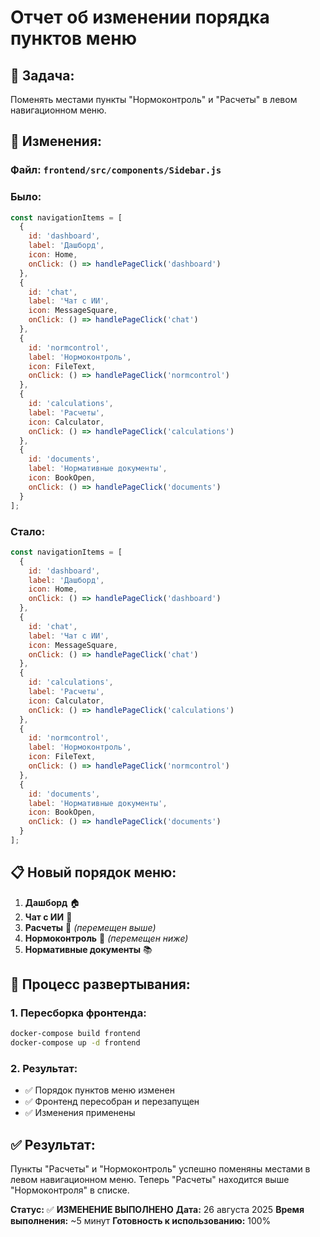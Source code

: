 # Отчет об изменении порядка пунктов меню

## 🎯 **Задача:**

Поменять местами пункты "Нормоконтроль" и "Расчеты" в левом навигационном меню.

## 🔄 **Изменения:**

### **Файл:** `frontend/src/components/Sidebar.js`

### **Было:**
```javascript
const navigationItems = [
  {
    id: 'dashboard',
    label: 'Дашборд',
    icon: Home,
    onClick: () => handlePageClick('dashboard')
  },
  {
    id: 'chat',
    label: 'Чат с ИИ',
    icon: MessageSquare,
    onClick: () => handlePageClick('chat')
  },
  {
    id: 'normcontrol',
    label: 'Нормоконтроль',
    icon: FileText,
    onClick: () => handlePageClick('normcontrol')
  },
  {
    id: 'calculations',
    label: 'Расчеты',
    icon: Calculator,
    onClick: () => handlePageClick('calculations')
  },
  {
    id: 'documents',
    label: 'Нормативные документы',
    icon: BookOpen,
    onClick: () => handlePageClick('documents')
  }
];
```

### **Стало:**
```javascript
const navigationItems = [
  {
    id: 'dashboard',
    label: 'Дашборд',
    icon: Home,
    onClick: () => handlePageClick('dashboard')
  },
  {
    id: 'chat',
    label: 'Чат с ИИ',
    icon: MessageSquare,
    onClick: () => handlePageClick('chat')
  },
  {
    id: 'calculations',
    label: 'Расчеты',
    icon: Calculator,
    onClick: () => handlePageClick('calculations')
  },
  {
    id: 'normcontrol',
    label: 'Нормоконтроль',
    icon: FileText,
    onClick: () => handlePageClick('normcontrol')
  },
  {
    id: 'documents',
    label: 'Нормативные документы',
    icon: BookOpen,
    onClick: () => handlePageClick('documents')
  }
];
```

## 📋 **Новый порядок меню:**

1. **Дашборд** 🏠
2. **Чат с ИИ** 💬
3. **Расчеты** 🧮 *(перемещен выше)*
4. **Нормоконтроль** 📄 *(перемещен ниже)*
5. **Нормативные документы** 📚

## 🚀 **Процесс развертывания:**

### **1. Пересборка фронтенда:**
```bash
docker-compose build frontend
docker-compose up -d frontend
```

### **2. Результат:**
- ✅ Порядок пунктов меню изменен
- ✅ Фронтенд пересобран и перезапущен
- ✅ Изменения применены

## ✅ **Результат:**

Пункты "Расчеты" и "Нормоконтроль" успешно поменяны местами в левом навигационном меню. Теперь "Расчеты" находится выше "Нормоконтроля" в списке.

**Статус:** ✅ **ИЗМЕНЕНИЕ ВЫПОЛНЕНО**
**Дата:** 26 августа 2025
**Время выполнения:** ~5 минут
**Готовность к использованию:** 100%
